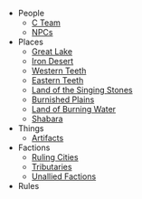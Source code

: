 - People
  - [C Team](people/main_characters.md)
  - [NPCs](people/npcs.md)
- Places
  - [Great Lake](places/great_lake.md)
  - [Iron Desert](places/iron_desert.md)
  - [Western Teeth](places/western_teeth.md)
  - [Eastern Teeth](places/eastern_teeth.md)
  - [Land of the Singing Stones](places/singing_stones.md)
  - [Burnished Plains](places/burnished_plains.md)
  - [Land of Burning Water](places/burning_water.md)
  - [Shabara](places/shabara.md)
- Things
  - [Artifacts](things/artifacts)
- Factions
  - [Ruling Cities](factions/ruling_cities.md)
  - [Tributaries](factions/tributaries.md)
  - [Unallied Factions](factions/other_factions.md)
- Rules
